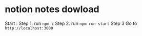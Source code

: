 # notion notes dowload
Start : 
Step 1. run 
`npm i`
Step 2. run
`npm run start`
Step 3 Go to
`http://localhost:3000`
